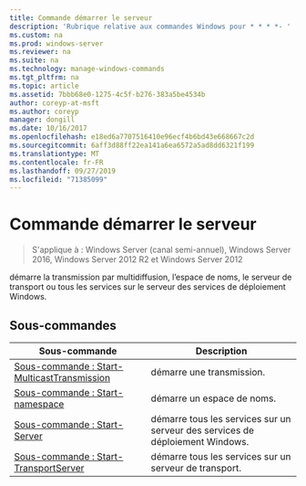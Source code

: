```yaml
---
title: Commande démarrer le serveur
description: 'Rubrique relative aux commandes Windows pour * * * *- '
ms.custom: na
ms.prod: windows-server
ms.reviewer: na
ms.suite: na
ms.technology: manage-windows-commands
ms.tgt_pltfrm: na
ms.topic: article
ms.assetid: 7bbb68e0-1275-4c5f-b276-383a5be4534b
author: coreyp-at-msft
ms.author: coreyp
manager: dongill
ms.date: 10/16/2017
ms.openlocfilehash: e18ed6a7707516410e96ecf4b6bd43e668667c2d
ms.sourcegitcommit: 6aff3d88ff22ea141a6ea6572a5ad8dd6321f199
ms.translationtype: MT
ms.contentlocale: fr-FR
ms.lasthandoff: 09/27/2019
ms.locfileid: "71385099"
---
```

# <a name="the-start-server-command"></a>Commande démarrer le serveur

>S'applique à : Windows Server (canal semi-annuel), Windows Server 2016, Windows Server 2012 R2 et Windows Server 2012

démarre la transmission par multidiffusion, l’espace de noms, le serveur de transport ou tous les services sur le serveur des services de déploiement Windows.
## <a name="subcommands"></a>Sous-commandes
|Sous-commande|Description|
|-------|--------|
|[Sous-commande : Start-MulticastTransmission](subcommand-start-multicasttransmission.md)|démarre une transmission.|
|[Sous-commande : Start-namespace](subcommand-start-namespace.md)|démarre un espace de noms.|
|[Sous-commande : Start-Server](subcommand-start-server.md)|démarre tous les services sur un serveur des services de déploiement Windows.|
|[Sous-commande : Start-TransportServer](subcommand-start-transportserver.md)|démarre tous les services sur un serveur de transport.|
